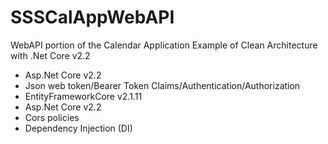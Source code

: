 # SSSCalAppWebAPI
WebAPI portion of the Calendar Application
Example of Clean Architecture with .Net Core v2.2
- Asp.Net Core v2.2
- Json web token/Bearer Token Claims/Authentication/Authorization
- EntityFrameworkCore v2.1.11
- Asp.Net Core v2.2
- Cors policies
- Dependency Injection (DI)